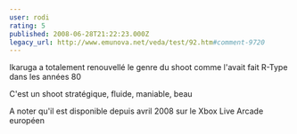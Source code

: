 ```yaml
---
user: rodi
rating: 5
published: 2008-06-28T21:22:23.000Z
legacy_url: http://www.emunova.net/veda/test/92.htm#comment-9720
---
```

Ikaruga a totalement renouvellé le genre du shoot comme l'avait fait R-Type dans les années 80

C'est un shoot stratégique, fluide, maniable, beau

A noter qu'il est disponible depuis avril 2008 sur le Xbox Live Arcade européen